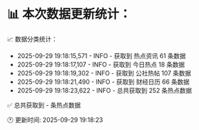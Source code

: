 📊 本次数据更新统计：
==========================

📈 数据分类统计：
- 2025-09-29 19:18:15,571 - INFO - 获取到 热点资讯 61 条数据
- 2025-09-29 19:18:17,107 - INFO - 获取到 今日热点 18 条数据
- 2025-09-29 19:18:19,302 - INFO - 获取到 公社热帖 107 条数据
- 2025-09-29 19:18:21,490 - INFO - 获取到 财经日历 66 条数据
- 2025-09-29 19:18:23,622 - INFO - 总共获取到 252 条热点数据

✅ 总共获取到 - 条热点数据

🕐 更新时间: 2025-09-29 19:18:23
